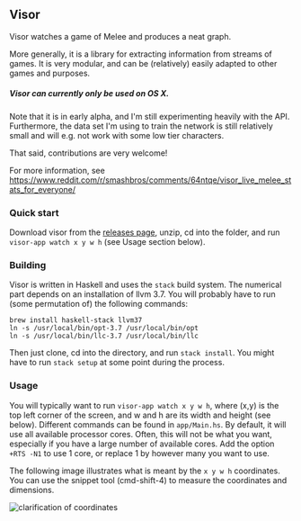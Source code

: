 ## Visor

Visor watches a game of Melee and produces a neat graph.

More generally, it is a library for extracting information from streams of games.
It is very modular, and can be (relatively) easily adapted to other games and purposes.

##### Visor can currently only be used on OS X.

Note that it is in early alpha, and I'm still experimenting heavily with the API.
Furthermore, the data set I'm using to train the network is still relatively small and will e.g. not work with some low tier characters.

That said, contributions are very welcome!

For more information, see https://www.reddit.com/r/smashbros/comments/64ntqe/visor_live_melee_stats_for_everyone/

### Quick start
Download visor from the [releases page](https://github.com/jonascarpay/visor/releases), unzip, cd into the folder, and run `visor-app watch x y w h` (see Usage section below).

### Building
Visor is written in Haskell and uses the `stack` build system.
The numerical part depends on an installation of llvm 3.7.
You will probably have to run (some permutation of) the following commands:
```
brew install haskell-stack llvm37
ln -s /usr/local/bin/opt-3.7 /usr/local/bin/opt
ln -s /usr/local/bin/llc-3.7 /usr/local/bin/llc
```
Then just clone, cd into the directory, and run `stack install`.
You might have to run `stack setup` at some point during the process.

### Usage
You will typically want to run `visor-app watch x y w h`, where (x,y) is the top left corner of the screen, and w and h are its width and height (see below).
Different commands can be found in `app/Main.hs`.
By default, it will use all available processor cores.
Often, this will not be what you want, especially if you have a large number of available cores.
Add the option `+RTS -N1` to use 1 core, or replace 1 by however many you want to use.

The following image illustrates what is meant by the `x y w h` coordinates. You can use the snippet tool (cmd-shift-4) to measure the coordinates and dimensions.

![clarification of coordinates](https://cloud.githubusercontent.com/assets/5967501/24888264/d16c2b04-1e27-11e7-88b4-941ac4d62c3c.png)
